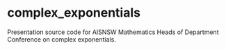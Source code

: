 # complex_exponentials
Presentation source code for AISNSW Mathematics Heads of Department Conference on complex exponentials.
